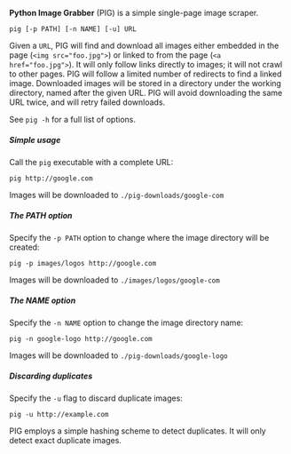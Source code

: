 **Python Image Grabber** (PIG) is a simple single-page image scraper.

`pig [-p PATH] [-n NAME] [-u] URL`

Given a `URL`, PIG will find and download all images either embedded in the
page (`<img src="foo.jpg">`) or linked to from the page (`<a
href="foo.jpg">`). It will only follow links directly to images; it will not
crawl to other pages. PIG will follow a limited number of redirects to find a
linked image. Downloaded images will be stored in a directory under the working
directory, named after the given URL. PIG will avoid downloading the same URL
twice, and will retry failed downloads.


See `pig -h` for a full list of options.


##### Simple usage

Call the `pig` executable with a complete URL:

    pig http://google.com

Images will be downloaded to `./pig-downloads/google-com`


##### The PATH option

Specify the `-p PATH` option to change where the image directory will be
created:

    pig -p images/logos http://google.com

Images will be downloaded to `./images/logos/google-com`


##### The NAME option

Specify the `-n NAME` option to change the image directory name:

    pig -n google-logo http://google.com

Images will be downloaded to `./pig-downloads/google-logo`


##### Discarding duplicates

Specify the `-u` flag to discard duplicate images:

    pig -u http://example.com

PIG employs a simple hashing scheme to detect duplicates. It will only detect
exact duplicate images.
